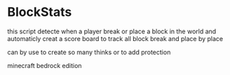 # BlockStats

this script detecte when a player break or place a block in the world and automaticly creat a score board to track all block break and place by place 

can by use to create so many thinks or to add protection

minecraft bedrock edition 
